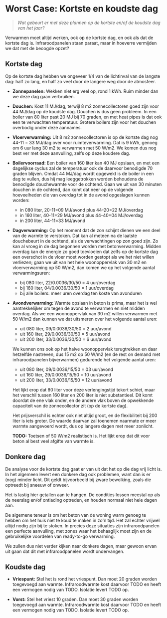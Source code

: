 # Worst Case: Kortste en koudste dag

> *Wat gebeurt er met deze plannen op de kortste en/of de
> koudste dag van het jaar?*

Verwarmen moet altijd werken, ook op de kortste dag, en ook als dat
de kortste dag is.  Infraroodpanelen staan paraat, maar in hoeverre
vermijden we dat met de beoogde opzet?


## Kortste dag

Op de kortste dag hebben we ongeveer 1/4 van de lichtinval van de
langste dag: half zo lang, en half zo veel door de langere weg door
de atmosfeer.

  * **Zonnepanelen:** Wekken niet erg veel op, rond 1 kWh.  Ruim minder dan
    we deze dag gaan verbruiken.

  * **Douchen:** Kost 11 MJ/dag, terwijl 8 m2 zonnecollectoren goed zijn
    voor 44 MJ/dag op de koudste dag.  Douchen is dus geen probleem.
    In een boiler van 80 liter past 20 MJ bij 70 graden, en met heat
    pipes is dat ook een te verwachten temperatuur.  Grotere boilers
    zijn voor het douchen overbodig onder deze aannames.

  * **Vloerverwarming:** Uit 8 m2 zonnecollectoren is op de kortste dag
    nog 44-11 = 33 MJ/dag over voor ruimteverwarming.  Dat is 9 kWh,
    genoeg om 6 uur lang 30 m2 te verwarmen met 50 W/m2.  We komen dus
    nog best ver met deze aanvulling, zelfs op deze koudere dag.

  * **Boilervoorraad:** Een boiler van 160 liter kan 40 MJ opslaan, en met
    een dagelijkse cyclus zal de temperatuur ook de daarvoor benodigde
    70 graden blijven.  Omdat 44 MJ/dag wordt opgewekt is de boiler in
    een dag te vullen, dus hij mag leeggetrokken worden behoudens de
    benodigde douchewarmte voor de ochtend.  Gaan we uit van 30 minuten
    douchen in de ochtend, dan komt dat neer op de volgende hoeveelheden
    die van overdag tot in de avond opgeslagen kunnen worden:

      - in 080 liter, 20-11=09 MJ/avond plus 44-20=22 MJ/overdag
      - in 160 liter, 40-11=29 MJ/avond plus 44-40=04 MJ/overdag
      - in 200 liter, 44-11=33 MJ/avond

  * **Dagverwarming:** Op het moment dat de zon schijnt dienen we een deel
    van de warmte te verstoken.  Dat kan al meteen na de laatste
    douchebeurt in de ochtend, als de verwachtingen op zon goed zijn.
    Zo kan al vroeg in de dag begonnen worden met betonverwarming.
    Midden overdag kan de energie zo goed toevloeien dat zelfs op de
    kortste dag een overschot in de vloer moet worden gestopt als we
    het niet willen verliezen; gaan we uit van het hele woonoppervlak
    van 30 m2 en vloerverwarming op 50 W/m2, dan komen we op het
    volgende aantal verwarmingsuren:

      - bij 080 liter, 22/0.0036/30/50 = 4 uur/overdag
      - bij 160 liter, 04/0.0036/30/50 = 1 uur/overdag
      - bij alle boilers: meer uren overdag ten koste van avonduren

  * **Avondverwarming:** Warmte opslaan in beton is prima, maar het is wel
    aantrekkelijker om tegen de avond te verwarmen en niet midden
    overdag.  Als we een woonoppervlak van 30 m2 willen verwarmen met
    50 W/m2 dan kunnen we dat uitsmeren over het volgende aantal uren:

      - uit 080 liter, 09/0.0036/30/50 = 2 uur/avond
      - uit 160 liter, 29/0.0036/30/50 = 5 uur/avond
      - uit 200 liter, 33/0.0036/30/50 = 6 uur/avond

    We kunnen ons ook op het halve woonoppervlak terugtrekken en daar
    hetzelfde nastreven, dus 15 m2 op 50 W/m2 (en de rest on demand met
    infraroodpanelen bijverwarmen) gedurende het volgende aantal uren:

      - uit 080 liter, 09/0.0036/15/50 = 03 uur/avond
      - uit 160 liter, 29/0.0036/15/50 = 10 uur/avond
      - uit 200 liter, 33/0.0036/15/50 = 12 uur/avond

    Het lijkt erop dat 80 liter voor deze verlengingstijd tekort schiet,
    maar het verschil tussen 160 liter en 200 liter is niet substantieel.
    Dit komt doordat de ene vlak onder, en de andere vlak boven de
    opwekkende capaciteit van de zonnecollector zit (op de kortste dag).

    Het prijsverschil is echter ook niet altijd groot, en de flexibiliteit
    bij 200 liter is iets groter.  De waarde daarvan zal toenemen naarmate
    er meer warmte aangevoerd wordt, dus op langere dagen met meer zonlicht.

    **TODO:** Toetsen of 50 W/m2 realistisch is.  Het lijkt erop dat dit
    voor beton al best veel afgifte van warmte is.


## Donkere dag

De analyse voor de kortste dag gaat er van uit dat het op die dag vrij
licht is.  In het algemeen levert een donkere dag ook problemen, want
dan is er (nog) minder licht.  Dit geldt bijvoorbeeld bij zware
bewolking, zoals die optreedt bij sneeuw of onweer.

Het is lastig hier getallen aan te hangen.  De condities lossen meestal
op als de neerslag en/of ontlading optreden, en houden normaal niet hele
dagen aan.

De algemene teneur is om het beton van de woning warm genoeg te hebben
om het huis niet te koud te maken in zo'n tijd.  Het zal echter vrijwel
altijd nodig zijn bij te stoken.  In precies deze situaties zijn
infraroodpanelen een perfecte aanvulling, met zones waar het behaaglijk
moet zijn en de gebruikelijke voordelen van ready-to-go verwarming.

We zullen dus niet verder kijken naar donkere dagen, maar gewoon ervan
uit gaan dat dit met infraroodpanelen wordt ondervangen.


## Koudste dag

  * **Vriespunt:**
    Stel het is rond het vriespunt.  Dan moet 20 graden worden toegevoegd
    aan warmte.  Infraroodwarmte kost daarvoor TODO en heeft een vermogen
    nodig van TODO.  Isolatie levert TODO op.

  * **Vorst:**
    Stel het vriest 10 graden.  Dan moet 30 graden worden toegevoegd aan
    warmte.  Infraroodwarmte kost daarvoor TODO en heeft een vermogen
    nodig van TODO.  Isolatie levert TODO op.


